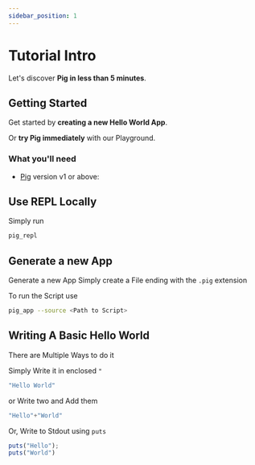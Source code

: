 ```yaml
---
sidebar_position: 1
---
```


# Tutorial Intro

Let's discover **Pig in less than 5 minutes**.

## Getting Started

Get started by **creating a new Hello World App**.

Or **try Pig immediately** with our Playground.

### What you'll need

- [Pig](https://github.com/abiin-kun/PigLang) version v1 or above:

## Use REPL Locally
Simply run
```bash
pig_repl
```
## Generate a new App

Generate a new App Simply create a File ending with the `.pig` extension

To run the Script use
```bash
pig_app --source <Path to Script>
```

## Writing A Basic Hello World

There are Multiple Ways to do it

Simply Write it in enclosed `"`
```js
"Hello World"
```
or Write two and Add them
```js
"Hello"+"World"
```
Or,
Write to Stdout using `puts`
```js
puts("Hello");
puts("World")
```
